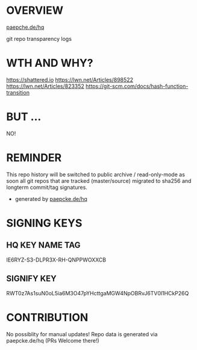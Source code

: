 #  OVERVIEW

[paepche.de/hq](https://paepcke.de/hq)

git repo transparency logs

# WTH AND WHY?

https://shattered.io
https://lwn.net/Articles/898522
https://lwn.net/Articles/823352
https://git-scm.com/docs/hash-function-transition

# BUT ... 

NO! 

# REMINDER

This repo history will be switched to public archive / read-only-mode
as soon all git repos that are tracked (master/source) migrated to sha256
and longterm commit/tag signatures.

- generated by [paepcke.de/hq](https://paepcke.de/hq)

# SIGNING KEYS

## HQ KEY NAME TAG

IE6RYZ-S3-DLPR3X-RH-QNPPWOXXCB

## SIGNIFY KEY

RWT0z7As1suN0oL5ia6M3O47pYHcttgaMGW4NpOBRvJ6TV0l1HCkP26Q

# CONTRIBUTION

No possiblity for manual updates!
Repo data is generated via paepcke.de/hq (PRs Welcome there!)
